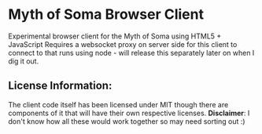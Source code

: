 # Myth of Soma Browser Client

Experimental browser client for the Myth of Soma using HTML5 + JavaScript
Requires a websocket proxy on server side for this client to connect to that
runs using node - will release this separately later on when I dig it out.

## License Information:
The client code itself has been licensed under MIT though there are components of it that will have their own respective licenses. **Disclaimer**: I don't know how all these would work together so may need sorting out :)